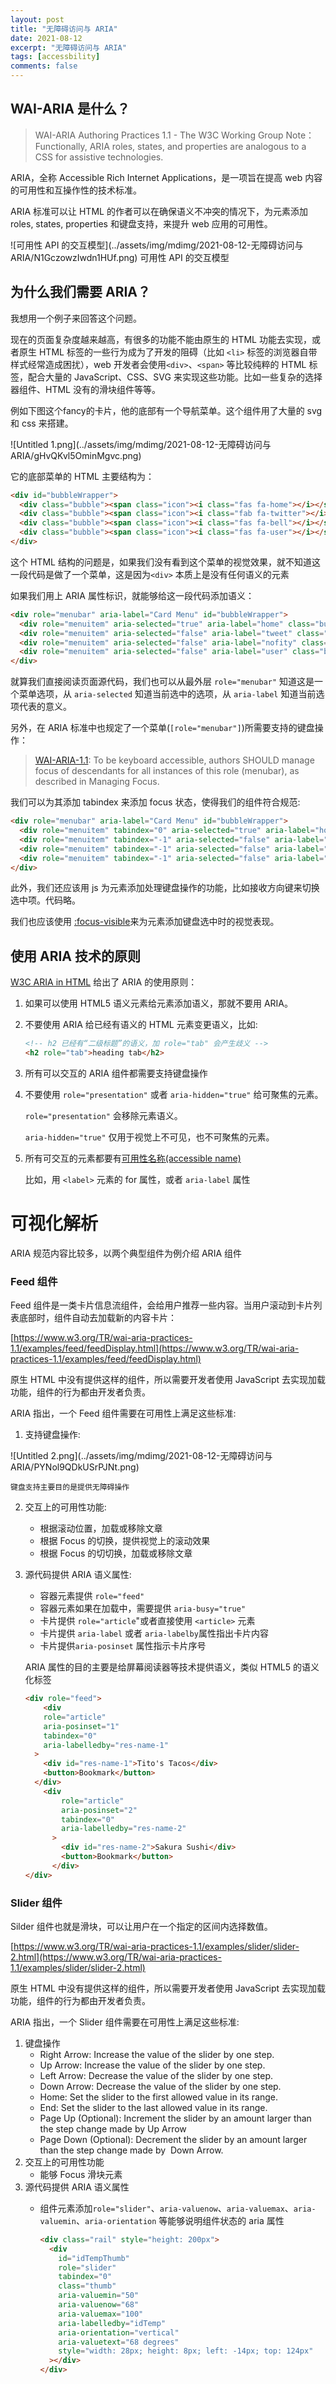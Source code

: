 ```yaml
---
layout: post
title: "无障碍访问与 ARIA"
date: 2021-08-12
excerpt: "无障碍访问与 ARIA"
tags: [accessbility]
comments: false
---
```


## WAI-ARIA 是什么？

> WAI-ARIA Authoring Practices 1.1 - The W3C Working Group Note： 
Functionally, ARIA roles, states, and properties are analogous to a CSS for assistive technologies.

ARIA，全称 Accessible Rich Internet Applications，是一项旨在提高 web 内容的可用性和互操作性的技术标准。

ARIA 标准可以让 HTML 的作者可以在确保语义不冲突的情况下，为元素添加 roles, states, properties 和键盘支持，来提升 web 应用的可用性。

![可用性 API 的交互模型](../assets/img/mdimg/2021-08-12-无障碍访问与 ARIA/N1GczowzIwdn1HUf.png)
可用性 API 的交互模型

## 为什么我们需要 ARIA？

我想用一个例子来回答这个问题。

现在的页面复杂度越来越高，有很多的功能不能由原生的 HTML 功能去实现，或者原生 HTML 标签的一些行为成为了开发的阻碍（比如 `<li>` 标签的浏览器自带样式经常造成困扰），web 开发者会使用`<div>`、`<span>` 等比较纯粹的 HTML 标签，配合大量的 JavaScript、CSS、SVG 来实现这些功能。比如一些复杂的选择器组件、HTML 没有的滑块组件等等。

例如下图这个fancy的卡片，他的底部有一个导航菜单。这个组件用了大量的 svg 和 css 来搭建。

![Untitled 1.png](../assets/img/mdimg/2021-08-12-无障碍访问与 ARIA/gHvQKvl5OminMgvc.png)

它的底部菜单的 HTML 主要结构为：

```html
<div id="bubbleWrapper">
  <div class="bubble"><span class="icon"><i class="fas fa-home"></i></span></div>
  <div class="bubble"><span class="icon"><i class="fab fa-twitter"></i></span></div>
  <div class="bubble"><span class="icon"><i class="fas fa-bell"></i></span></div>
  <div class="bubble"><span class="icon"><i class="fas fa-user"></i></span></div>
</div>
```

这个 HTML 结构的问题是，如果我们没有看到这个菜单的视觉效果，就不知道这一段代码是做了一个菜单，这是因为`<div>` 本质上是没有任何语义的元素

如果我们用上 ARIA 属性标识，就能够给这一段代码添加语义：

```html
<div role="menubar" aria-label="Card Menu" id="bubbleWrapper">
  <div role="menuitem" aria-selected="true" aria-label="home" class="bubble"><span class="icon"><i class="fas fa-home"></i></span></div>
  <div role="menuitem" aria-selected="false" aria-label="tweet" class="bubble"><span class="icon"><i class="fab fa-twitter"></i></span></div>
  <div role="menuitem" aria-selected="false" aria-label="nofity" class="bubble"><span class="icon"><i class="fas fa-bell"></i></span></div>
  <div role="menuitem" aria-selected="false" aria-label="user" class="bubble"><span class="icon"><i class="fas fa-user"></i></span></div>
</div>
```

就算我们直接阅读页面源代码，我们也可以从最外层 `role="menubar"` 知道这是一个菜单选项，从 `aria-selected` 知道当前选中的选项，从 `aria-label` 知道当前选项代表的意义。

另外，在 ARIA 标准中也规定了一个菜单(`[role="menubar"]`)所需要支持的键盘操作：

> [WAI-ARIA-1.1](https://www.w3.org/TR/wai-aria-1.1/#menubar-0): To be keyboard accessible, authors SHOULD manage focus of descendants for all instances of this role (menubar), as described in Managing Focus.

我们可以为其添加 tabindex 来添加 focus 状态，使得我们的组件符合规范:

```html
<div role="menubar" aria-label="Card Menu" id="bubbleWrapper">
  <div role="menuitem" tabindex="0" aria-selected="true" aria-label="home" class="bubble"><span class="icon"><i class="fas fa-home"></i></span></div>
  <div role="menuitem" tabindex="-1" aria-selected="false" aria-label="tweet" class="bubble"><span class="icon"><i class="fab fa-twitter"></i></span></div>
  <div role="menuitem" tabindex="-1" aria-selected="false" aria-label="nofity" class="bubble"><span class="icon"><i class="fas fa-bell"></i></span></div>
  <div role="menuitem" tabindex="-1" aria-selected="false" aria-label="user" class="bubble"><span class="icon"><i class="fas fa-user"></i></span></div>
</div>
```

此外，我们还应该用 js 为元素添加处理键盘操作的功能，比如接收方向键来切换选中项。代码略。

我们也应该使用 [:focus-visible](https://developer.mozilla.org/zh-CN/docs/Web/CSS/:focus-visible)来为元素添加键盘选中时的视觉表现。

## 使用 ARIA 技术的原则

 [W3C ARIA in HTML](https://www.w3.org/TR/aria-in-html/#NOTES) 给出了 ARIA 的使用原则：

1. 如果可以使用 HTML5 语义元素给元素添加语义，那就不要用 ARIA。
2. 不要使用 ARIA 给已经有语义的 HTML 元素变更语义，比如:

    ```html
    <!-- h2 已经有“二级标题”的语义，加 role="tab" 会产生歧义 -->
    <h2 role="tab">heading tab</h2>
    ```

3. 所有可以交互的 ARIA 组件都需要支持键盘操作
4. 不要使用 `role="presentation"` 或者 `aria-hidden="true"` 给可聚焦的元素。

    `role="presentation"` 会移除元素语义。

    `aria-hidden="true"` 仅用于视觉上不可见，也不可聚焦的元素。

5. 所有可交互的元素都要有[可用性名称(accessible name)](https://www.w3.org/TR/accname-1.1/#dfn-accessible-name)

    比如，用 `<label>` 元素的 for 属性，或者 `aria-label` 属性

# 可视化解析

ARIA 规范内容比较多，以两个典型组件为例介绍 ARIA 组件

### Feed 组件

Feed 组件是一类卡片信息流组件，会给用户推荐一些内容。当用户滚动到卡片列表底部时，组件自动去加载新的内容卡片：

[https://www.w3.org/TR/wai-aria-practices-1.1/examples/feed/feedDisplay.html](https://www.w3.org/TR/wai-aria-practices-1.1/examples/feed/feedDisplay.html)

原生 HTML 中没有提供这样的组件，所以需要开发者使用 JavaScript 去实现加载功能，组件的行为都由开发者负责。

ARIA 指出，一个 Feed 组件需要在可用性上满足这些标准:

1. 支持键盘操作:

![Untitled 2.png](../assets/img/mdimg/2021-08-12-无障碍访问与 ARIA/PYNol9QDkUSrPJNt.png)

    键盘支持主要目的是提供无障碍操作

2. 交互上的可用性功能:
    - 根据滚动位置，加载或移除文章
    - 根据 Focus 的切换，提供视觉上的滚动效果
    - 根据 Focus 的切切换，加载或移除文章
3. 源代码提供 ARIA 语义属性:
    - 容器元素提供 `role="feed"`
    - 容器元素如果在加载中，需要提供 `aria-busy="true"`
    - 卡片提供 `role="article`"或者直接使用 `<article>` 元素
    - 卡片提供 `aria-label` 或者 `aria-labelby`属性指出卡片内容
    - 卡片提供`aria-posinset` 属性指示卡片序号

    ARIA 属性的目的主要是给屏幕阅读器等技术提供语义，类似 HTML5 的语义化标签

    ```html
    <div role="feed">
    	<div 
        role="article" 
        aria-posinset="1" 
        tabindex="0" 
        aria-labelledby="res-name-1"
      >
        <div id="res-name-1">Tito's Tacos</div>
        <button>Bookmark</button>
      </div>
    	<div 
    	    role="article" 
    	    aria-posinset="2" 
    	    tabindex="0" 
    	    aria-labelledby="res-name-2"
    	  >
    	    <div id="res-name-2">Sakura Sushi</div>
    	    <button>Bookmark</button>
    	  </div>
    </div>
    ```

### Slider 组件

Silder 组件也就是滑块，可以让用户在一个指定的区间内选择数值。

[https://www.w3.org/TR/wai-aria-practices-1.1/examples/slider/slider-2.html](https://www.w3.org/TR/wai-aria-practices-1.1/examples/slider/slider-2.html)

原生 HTML 中没有提供这样的组件，所以需要开发者使用 JavaScript 去实现加载功能，组件的行为都由开发者负责。

ARIA 指出，一个 Slider 组件需要在可用性上满足这些标准:

1. 键盘操作
    - Right Arrow: Increase the value of the slider by one step.
    - Up Arrow: Increase the value of the slider by one step.
    - Left Arrow: Decrease the value of the slider by one step.
    - Down Arrow: Decrease the value of the slider by one step.
    - Home: Set the slider to the first allowed value in its range.
    - End: Set the slider to the last allowed value in its range.
    - Page Up (Optional): Increment the slider by an amount larger than the step change made by Up Arrow
    - Page Down (Optional): Decrement the slider by an amount larger than the step change made by  Down Arrow.
2. 交互上的可用性功能
    - 能够 Focus 滑块元素
3. 源代码提供 ARIA 语义属性
    - 组件元素添加`role="slider"`、`aria-valuenow`、`aria-valuemax`、`aria-valuemin`、`aria-orientation` 等能够说明组件状态的 aria 属性

        ```html
        <div class="rail" style="height: 200px">
          <div
            id="idTempThumb"
            role="slider"
            tabindex="0"
            class="thumb"
            aria-valuemin="50"
            aria-valuenow="68"
            aria-valuemax="100"
            aria-labelledby="idTemp"
            aria-orientation="vertical"
            aria-valuetext="68 degrees"
            style="width: 28px; height: 8px; left: -14px; top: 124px"
          ></div>
        </div>
        ```

